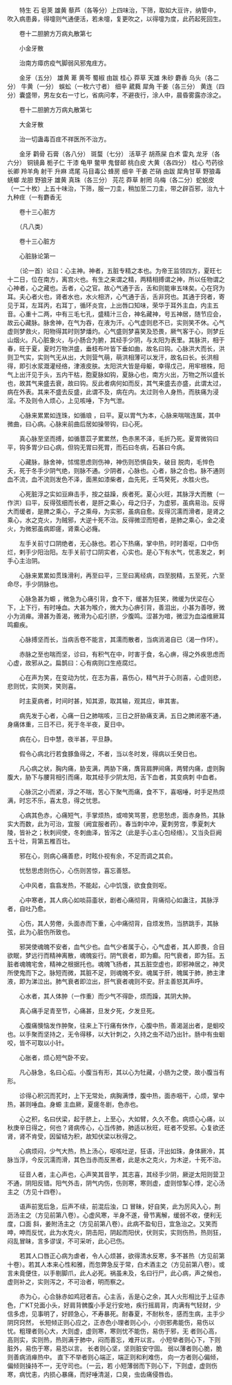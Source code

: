 <!-- { "loadSidebar": true } -->
　　特生 石 皂荚 雄黄 藜芦（各等分）上四味治，下筛，取如大豆许，纳管中，吹入病患鼻，得嚏则气通便活，若未嚏，复更吹之，以得嚏为度，此药起死回生。

　　卷十二胆腑方万病丸散第七

　　小金牙散

　　治南方瘴疠疫气脚弱风邪鬼疰方。

　　金牙（五分） 雄黄 萆 黄芩 蜀椒 由跋 桂心 莽草 天雄 朱砂 麝香 乌头（各二分） 牛黄（一分） 蜈蚣（一枚六寸者） 细辛 葳蕤 犀角 干姜（各三分） 黄连（四分）囊盛带，男左女右一寸匕，省病问孝，不避夜行，涂人中，晨昏雾露亦涂之。

　　卷十二胆腑方万病丸散第七

　　大金牙散

　　治一切蛊毒百疰不祥医所不治方。

　　金牙 鹳骨 石膏（各八分） 斑蝥（七分） 活草子 胡燕屎 白术 雷丸 龙牙（各六分） 铜镜鼻 栀子仁 干漆 龟甲 鳖甲 鬼督邮 桃白皮 大黄（各四分） 桂心 芍药徐长卿 羚羊角 射干 升麻 鸢尾 马目毒公 蜂房 细辛 干姜 芒硝 由跋 犀角甘草 野狼毒 蜣螂 龙胆 野狼牙 雄黄 真珠（各三分） 芫花 莽草 射罔 乌梅（各二分）蛇蜕皮（一二十枚）上五十味治，下筛，服一刀圭，稍加至二刀圭，带之辟百邪，治九十九种疰（一有麝香无

　　卷十三心脏方

　　（凡八类）

　　卷十三心脏方

　　心脏脉论第一

　　（论一首）论曰：心主神。神者，五脏专精之本也。为帝王监领四方，夏旺七十二日，位在南方，离宫火也。有生之来谓之精，两精相搏谓之神，所以任物谓之心神者，心之藏也。舌者，心之官。故心气通于舌，舌和则能审五味矣。心在窍为耳。夫心者火也，肾者水也，水火相济，心气通于舌，舌非窍也。其通于窍者，寄见于耳，左耳丙，右耳丁，循环炎宫，上出唇口知味，荣华于耳外主血，内主五音。心重十二两，中有三毛七孔，盛精汁三合，神名藏神，号五神居，随节应会，故云心藏脉。脉舍神，在气为吞，在液为汗。心气虚则悲不已，实则笑不休。心气虚则梦救火，阳物得其时则梦燔灼。心气盛则梦喜笑及恐畏，厥气客于心，则梦丘山烟火。凡心脏象火，与小肠合为腑，其经手少阴，与太阳为表里。其脉洪，相于春，旺于夏，夏时万物洪盛，垂枝布叶皆下垂如曲，故名曰钩。心脉洪大而长，洪则卫气实，实则气无从出，大则营气萌，萌洪相薄可以发汗，故名曰长。长洪相得，即引水浆溉灌经络，津液皮肤。太阳洪大皆是母躯，幸得戊己，用牢根株，阳气上出汗见于头，五内干枯，胞夏脉如钩，夏脉心也，南方火出，万物之所以盛长也，故其气来盛去衰，故曰钩。反此者病何如而反，其气来盛去亦盛，此谓太过，病在外表。其来不盛去反盛，此谓不及，病在内。太过则令人身热，而肤痛为浸淫。不及则令人烦心，上见咳唾，下为气泄。

　　心脉来累累如连珠，如循琅 ，曰平。夏以胃气为本，心脉来喘喘连属，其中微曲，曰心病。心脉来前曲后居如操带钩，曰心死。

　　真心脉至坚而搏，如循薏苡子累累然，色赤黑不泽，毛折乃死。夏胃微钩曰平，钩多胃少曰心病，但钩无胃曰死胃，而石曰冬病，石甚曰今病。

　　心藏脉，脉舍神，怵惕思虑则伤神，神伤则恐惧自失，破目 脱肉，毛悴色夭，死于冬手少阴气绝，则脉不通。少阴者，心脉也。心者，脉之合也。脉不通则血不流，血不流则发色不泽，面黑如漆柴者，血先死，壬笃癸死，水胜火也。

　　心死脏浮之实如豆麻击手，按之益躁，疾者死。夏心火旺，其脉浮大而散（一作洪）曰平，反得弦细而长者，是肝之乘心，母之归子，为虚邪，虽病易治。反得大而缓者，是脾之乘心，子之乘母，为实邪，虽病自愈。反得沉濡而滑者，是肾之乘心，水之克火，为贼邪，大逆十死不治。反得微涩而短者，是肺之乘心，金之凌火，为微邪虽病即瘥，肾乘心必癃。

　　左手关前寸口阴绝者，无心脉也。若心下热痛，掌中热，时时善呕，口中伤烂，剌手少阳治阳。左手关前寸口阴实者，心实也。是心下有水气，忧恚发之，剌手心主治阴。

　　心脉来累累如贯珠滑利，再至曰平，三至曰离经病，四至脱精，五至死，六至命尽，手少阴脉也。

　　心脉急甚为螈 ，微急为心痛引背，食不下，缓甚为狂笑，微缓为伏梁在心下，上下行，有时唾血。大甚为喉介，微大为心痹引背，善泪出，小甚为善哕，微小为消瘅。滑甚为善渴，微滑为心疝引脐，少腹鸣。涩甚为喑，微涩为血溢维厥耳鸣癫疾。

　　心脉搏坚而长，当病舌卷不能言，其濡而散者，当病消渴自已（渴一作环）。

　　赤脉之至也喘而坚，诊曰，有积气在中，时害于食，名心痹，得之外疾思虑而心虚，故邪从之。扁鹊曰：心有病则口生疮腐烂。

　　心在声为笑，在变动为忧，在志为喜，喜伤心，精气并于心则喜，心虚则悲，悲则忧，实则笑，笑则喜。

　　时主夏病者，时间时甚，知其源，取其输，观其应，审其害。

　　病先发于心者，心痛一日之肺喘咳，三日之肝胁痛支满，五日之脾闭塞不通，身痛体重，三日不已，死于冬半夜，夏日中。

　　病在心，日中慧，夜半甚，平旦静。

　　假令心病北行若食豚鱼得之，不者，当以冬时发，得病以壬癸日也。

　　凡心病之状，胸内痛，胁支满，两胁下痛，膺背肩胛间痛，两臂内痛，虚则胸腹大，胁下与腰背相引而痛，取其经手少阴太阳，舌下血者，其变病刺 中血者。

　　心脉沉之小而紧，浮之不喘，苦心下聚气而痛，食不下，喜咽唾，时手足热烦满，时忘不乐，喜太息，得之忧思。

　　心病其色赤，心痛短气，手掌烦热，或啼笑骂詈，悲思愁虑，面赤身热，其脉实大而数，此为可治，宜服（阙宜服者药）。春当刺中冲，夏刺劳宫，季夏刺大陵，皆补之；秋刺间使，冬刺曲泽，皆泻之（此是手心主心包经络）。又当灸巨阙五十壮，背第五椎百壮。

　　邪在心，则病心痛善悲，时眩仆视有余，不足而调之其俞。

　　忧愁思虑则伤心，心伤则苦惊，喜忘善怒。

　　心中风者，翕翕发热，不能起，心中饥饿，欲食食则呕。

　　心中寒者，其人病心如啖蒜齑状，剧者心痛彻背，背痛彻心如蛊注，其脉浮者，自吐乃愈。

　　心伤，其人劳倦，头面赤而下重，心中痛彻背，自烦发热，当脐跳手，其脉弦，此为心脏伤所致也。

　　邪哭使魂魄不安者，血气少也。血气少者属于心，心气虚者，其人即畏，合目欲眠，梦远行而精神离散，魂魄妄行。阴气衰者，即为癫。阳气衰者，即为狂。五脏者魂魄宅舍，精神之根据托也。魂魄飞扬者，其五脏空虚也，即邪神居之，神灵所使鬼而下之。脉短而微，其脏不足，则魂魄不安。魂属于肝，魄属于肺，肺主津液，即为涕泣出。肺气衰者即泣出，肝气衰者魂则不安。肝主善怒其声呼。

　　心水者，其人体肿（一作重）而少气不得卧，烦而躁，其阴大肿。

　　真心痛手足青至节，心痛甚，旦发夕死，夕发旦死。

　　心腹痛懊恼发作肿聚，往来上下行痛有休作，心腹中热，善渴涎出者，是蛔咬也。以手聚而坚持之，无令得移，以大针刺之，久持之虫不动乃出针。肠中有虫蛔咬，皆不可取以小针。

　　心胀者，烦心短气卧不安。

　　凡心脉急，名曰心疝。小腹当有形，其以心为牡藏，小肠为之使，故小腹当有形。

　　诊得心积沉而芤时，上下无常处，病胸满悸，腹中热，面赤咽干，心烦，掌中热，甚则唾血。身螈 主血厥，夏瘥冬剧，色赤也。

　　心之积，名曰伏梁，起于脐上，上至心，大如臂，久久不愈。病烦心心痛，以秋庚辛日得之，何也？肾病传心，心当传肺，肺适以秋旺，旺者不受邪。心复欲还肾，肾不肯受，因留结为积，故知伏梁以秋得之。

　　心病烦闷，少气大热，热上汤心，呕咳吐逆，狂语，汗出如珠，身体厥冷，其脉当浮，今反沉濡而滑，其色当赤而反黑者，此是水之克火，为木逆，十死不治。

　　征音人者，主心声也，心声笑其音竽，其志喜，其经手少阴，厥逆太阳则营卫不通，阴阳反错。阳气外击，阴气内伤，伤则寒，寒则虚，虚则惊掣心悸，定心汤主之（方见十四卷）。

　　语声前宽后急，后声不续，前混后浊，口 冒昧，好自笑，此为厉风入心，荆沥汤主之（方见前第八卷）。心虚风寒，半身不遂，骨节离解，缓弱不收，便利无度，口面 斜，姜附汤主之（方见前第八卷）。此病不盈旬日，宜急治之。又笑而呻，呻而反忧，此为水克火，阴击阳，阴起而阳伏，伏则实，实则伤热，热则狂，闷乱冒昧，言多谬误，不可采听，此心已伤。

　　若其人口唇正心病为虐者，令人心烦甚，欲得清水反寒，多不甚热（方见前第十卷）。若其人本来心性和雅，而忽弊急反于常，白术酒主之（方见前第八卷）。或言未竟便住，以手剔脚爪，此人必死。祸虽未及，名曰行尸，此心病，声之候也，虚则补之，实则泻之，不可治者，明而察之。

　　赤为心，心合脉赤如鸡冠者吉。心主舌，舌是心之余，其人火形相比于上征赤色，广KT兑面小头，好肩背髀腹小手足行安地，疾行摇肩背，肉满有气轻财，少信多虑，见事明了，好顾急心，不寿暴死。耐春夏，不耐秋冬，感而生病，主手少阴窍窍然， 长短倾正则心应之，正赤色小理者则心小，小则邪弗能伤，易伤以忧。粗理者则心大，大则虚，虚则寒，寒则忧不能伤，易伤于邪，无 者则心高，高则实，实则热，热则满于肺中，闷而善忘，难开以言。 小短举者则心下，下则脏外，易伤于寒，易恐以言。 长者则心坚，坚则脏安守固。 弱以薄者则心脆，脆则善病消瘅热中。 直下不举者则心端正，端正则和利难伤， 向一方者则心偏倾，偏倾则操持不一，无守司也。（一云，若 小短薄弱而下则心下，下则虚，虚则伤寒，病忧恚，内损心暴痛，而好唾清涎，口臭，虫齿痛侵唇齿。

